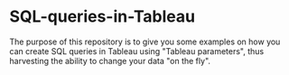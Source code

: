 # SQL-queries-in-Tableau
The purpose of this repository is to give you some examples on how you can create SQL queries in Tableau using "Tableau parameters", thus harvesting the ability to change your data "on the fly".
